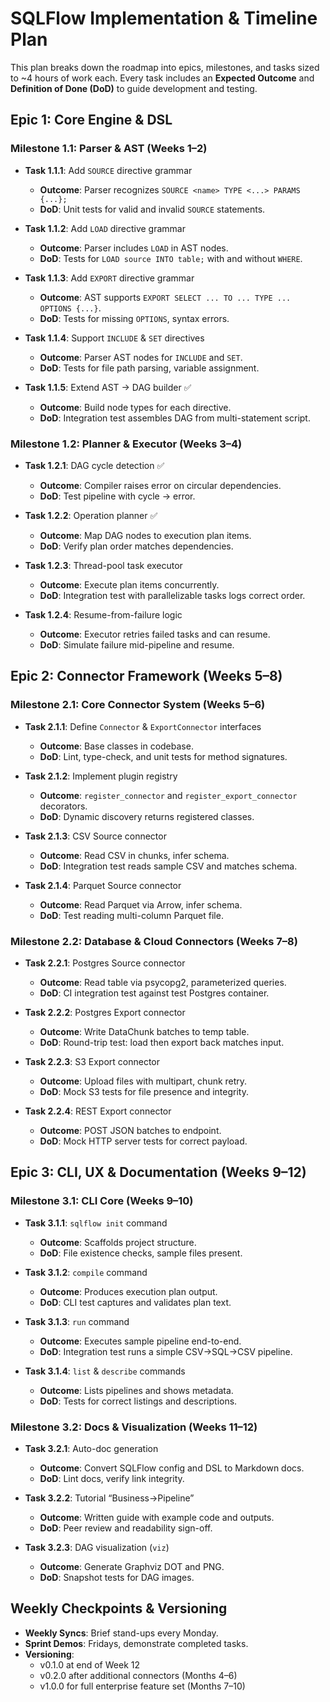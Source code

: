 
# SQLFlow Implementation & Timeline Plan

This plan breaks down the roadmap into epics, milestones, and tasks sized to ~4 hours of work each. Every task includes an **Expected Outcome** and **Definition of Done (DoD)** to guide development and testing.

## Epic 1: Core Engine & DSL

### Milestone 1.1: Parser & AST (Weeks 1–2)

- **Task 1.1.1**: Add `SOURCE` directive grammar  
  - **Outcome**: Parser recognizes `SOURCE <name> TYPE <...> PARAMS {...};`  
  - **DoD**: Unit tests for valid and invalid `SOURCE` statements.

- **Task 1.1.2**: Add `LOAD` directive grammar  
  - **Outcome**: Parser includes `LOAD` in AST nodes.  
  - **DoD**: Tests for `LOAD source INTO table;` with and without `WHERE`.

- **Task 1.1.3**: Add `EXPORT` directive grammar  
  - **Outcome**: AST supports `EXPORT SELECT ... TO ... TYPE ... OPTIONS {...}`.  
  - **DoD**: Tests for missing `OPTIONS`, syntax errors.

- **Task 1.1.4**: Support `INCLUDE` & `SET` directives  
  - **Outcome**: Parser AST nodes for `INCLUDE` and `SET`.  
  - **DoD**: Tests for file path parsing, variable assignment.

- **Task 1.1.5**: Extend AST → DAG builder ✅  
  - **Outcome**: Build node types for each directive.  
  - **DoD**: Integration test assembles DAG from multi-statement script.

### Milestone 1.2: Planner & Executor (Weeks 3–4)

- **Task 1.2.1**: DAG cycle detection ✅  
  - **Outcome**: Compiler raises error on circular dependencies.  
  - **DoD**: Test pipeline with cycle → error.

- **Task 1.2.2**: Operation planner ✅  
  - **Outcome**: Map DAG nodes to execution plan items.  
  - **DoD**: Verify plan order matches dependencies.

- **Task 1.2.3**: Thread-pool task executor  
  - **Outcome**: Execute plan items concurrently.  
  - **DoD**: Integration test with parallelizable tasks logs correct order.

- **Task 1.2.4**: Resume-from-failure logic  
  - **Outcome**: Executor retries failed tasks and can resume.  
  - **DoD**: Simulate failure mid-pipeline and resume.

## Epic 2: Connector Framework (Weeks 5–8)

### Milestone 2.1: Core Connector System (Weeks 5–6)

- **Task 2.1.1**: Define `Connector` & `ExportConnector` interfaces  
  - **Outcome**: Base classes in codebase.  
  - **DoD**: Lint, type-check, and unit tests for method signatures.

- **Task 2.1.2**: Implement plugin registry  
  - **Outcome**: `register_connector` and `register_export_connector` decorators.  
  - **DoD**: Dynamic discovery returns registered classes.

- **Task 2.1.3**: CSV Source connector  
  - **Outcome**: Read CSV in chunks, infer schema.  
  - **DoD**: Integration test reads sample CSV and matches schema.

- **Task 2.1.4**: Parquet Source connector  
  - **Outcome**: Read Parquet via Arrow, infer schema.  
  - **DoD**: Test reading multi-column Parquet file.

### Milestone 2.2: Database & Cloud Connectors (Weeks 7–8)

- **Task 2.2.1**: Postgres Source connector  
  - **Outcome**: Read table via psycopg2, parameterized queries.  
  - **DoD**: CI integration test against test Postgres container.

- **Task 2.2.2**: Postgres Export connector  
  - **Outcome**: Write DataChunk batches to temp table.  
  - **DoD**: Round-trip test: load then export back matches input.

- **Task 2.2.3**: S3 Export connector  
  - **Outcome**: Upload files with multipart, chunk retry.  
  - **DoD**: Mock S3 tests for file presence and integrity.

- **Task 2.2.4**: REST Export connector  
  - **Outcome**: POST JSON batches to endpoint.  
  - **DoD**: Mock HTTP server tests for correct payload.

## Epic 3: CLI, UX & Documentation (Weeks 9–12)

### Milestone 3.1: CLI Core (Weeks 9–10)

- **Task 3.1.1**: `sqlflow init` command  
  - **Outcome**: Scaffolds project structure.  
  - **DoD**: File existence checks, sample files present.

- **Task 3.1.2**: `compile` command  
  - **Outcome**: Produces execution plan output.  
  - **DoD**: CLI test captures and validates plan text.

- **Task 3.1.3**: `run` command  
  - **Outcome**: Executes sample pipeline end-to-end.  
  - **DoD**: Integration test runs a simple CSV→SQL→CSV pipeline.

- **Task 3.1.4**: `list` & `describe` commands  
  - **Outcome**: Lists pipelines and shows metadata.  
  - **DoD**: Tests for correct listings and descriptions.

### Milestone 3.2: Docs & Visualization (Weeks 11–12)

- **Task 3.2.1**: Auto-doc generation  
  - **Outcome**: Convert SQLFlow config and DSL to Markdown docs.  
  - **DoD**: Lint docs, verify link integrity.

- **Task 3.2.2**: Tutorial “Business→Pipeline”  
  - **Outcome**: Written guide with example code and outputs.  
  - **DoD**: Peer review and readability sign-off.

- **Task 3.2.3**: DAG visualization (`viz`)  
  - **Outcome**: Generate Graphviz DOT and PNG.  
  - **DoD**: Snapshot tests for DAG images.

## Weekly Checkpoints & Versioning

- **Weekly Syncs**: Brief stand-ups every Monday.  
- **Sprint Demos**: Fridays, demonstrate completed tasks.  
- **Versioning**:  
  - v0.1.0 at end of Week 12  
  - v0.2.0 after additional connectors (Months 4–6)  
  - v1.0.0 for full enterprise feature set (Months 7–10)

